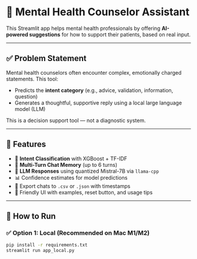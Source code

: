 # 🧠 Mental Health Counselor Assistant

This Streamlit app helps mental health professionals by offering **AI-powered suggestions** for how to support their patients, based on real input.

---

## ✅ Problem Statement

Mental health counselors often encounter complex, emotionally charged statements. This tool:
- Predicts the **intent category** (e.g., advice, validation, information, question)
- Generates a thoughtful, supportive reply using a local large language model (LLM)

This is a decision support tool — not a diagnostic system.

---

## 🔧 Features

- 🧠 **Intent Classification** with XGBoost + TF-IDF
- 💬 **Multi-Turn Chat Memory** (up to 6 turns)
- 🤖 **LLM Responses** using quantized Mistral-7B via `llama-cpp`
- 📊 Confidence estimates for model predictions
- 💾 Export chats to `.csv` or `.json` with timestamps
- 🎨 Friendly UI with examples, reset button, and usage tips

---

## 🚀 How to Run

### ✅ Option 1: Local (Recommended on Mac M1/M2)
```bash
pip install -r requirements.txt
streamlit run app_local.py



